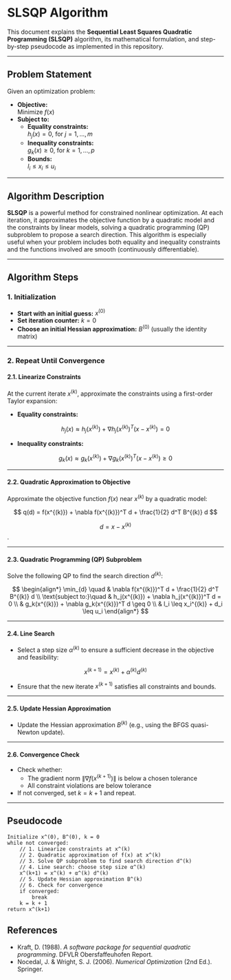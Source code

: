 # SLSQP Algorithm

This document explains the **Sequential Least Squares Quadratic Programming (SLSQP)** algorithm, its mathematical formulation, and step-by-step pseudocode as implemented in this repository.

---

## **Problem Statement**

Given an optimization problem:

- **Objective:**  
  Minimize $f(x)$
- **Subject to:**
  - **Equality constraints:**  
    $h_j(x) = 0$, for $j = 1, \ldots, m$
  - **Inequality constraints:**  
    $g_k(x) \geq 0$, for $k = 1, \ldots, p$
  - **Bounds:**  
    $l_i \leq x_i \leq u_i$

---

## **Algorithm Description**

**SLSQP** is a powerful method for constrained nonlinear optimization. At each iteration, it approximates the objective function by a quadratic model and the constraints by linear models, solving a quadratic programming (QP) subproblem to propose a search direction. This algorithm is especially useful when your problem includes both equality and inequality constraints and the functions involved are smooth (continuously differentiable).

---

## **Algorithm Steps**

### **1. Initialization**
- **Start with an initial guess:**   $x^{(0)}$
- **Set iteration counter:**   $k = 0$
- **Choose an initial Hessian approximation:**  $B^{(0)}$ (usually the identity matrix)

---

### **2. Repeat Until Convergence**

#### **2.1. Linearize Constraints**
At the current iterate $x^{(k)}$, approximate the constraints using a first-order Taylor expansion:

- **Equality constraints:**  

$$
h_j(x) \approx h_j(x^{(k)}) + \nabla h_j(x^{(k)})^T (x - x^{(k)}) = 0
$$

- **Inequality constraints:**  

$$
g_k(x) \approx g_k(x^{(k)}) + \nabla g_k(x^{(k)})^T (x - x^{(k)}) \geq 0
$$

---

#### **2.2. Quadratic Approximation to Objective**
Approximate the objective function $f(x)$ near $x^{(k)}$ by a quadratic model:

$$
q(d) = f(x^{(k)}) + \nabla f(x^{(k)})^T d + \frac{1}{2} d^T B^{(k)} d
$$


$$d = x - x^{(k)}$$.


---

#### **2.3. Quadratic Programming (QP) Subproblem**
Solve the following QP to find the search direction $d^{(k)}$:

$$
\begin{align*}
\min_{d} \quad & \nabla f(x^{(k)})^T d + \frac{1}{2} d^T B^{(k)} d \\
\text{subject to:}\quad
    & h_j(x^{(k)}) + \nabla h_j(x^{(k)})^T d = 0 \\
    & g_k(x^{(k)}) + \nabla g_k(x^{(k)})^T d \geq 0 \\
    & l_i \leq x_i^{(k)} + d_i \leq u_i
\end{align*}
$$

---

#### **2.4. Line Search**
- Select a step size $\alpha^{(k)}$ to ensure a sufficient decrease in the objective and feasibility:

$$
x^{(k+1)} = x^{(k)} + \alpha^{(k)} d^{(k)}
$$
- Ensure that the new iterate $x^{(k+1)}$ satisfies all constraints and bounds.

---

#### **2.5. Update Hessian Approximation**
- Update the Hessian approximation $B^{(k)}$ (e.g., using the BFGS quasi-Newton update).

---

#### **2.6. Convergence Check**
- Check whether:
  - The gradient norm $\|\nabla f(x^{(k+1)})\|$ is below a chosen tolerance
  - All constraint violations are below tolerance
- If not converged, set $k = k+1$ and repeat.

---

## **Pseudocode**

```pseudo
Initialize x^(0), B^(0), k = 0
while not converged:
    // 1. Linearize constraints at x^(k)
    // 2. Quadratic approximation of f(x) at x^(k)
    // 3. Solve QP subproblem to find search direction d^(k)
    // 4. Line search: choose step size α^(k)
    x^(k+1) = x^(k) + α^(k) d^(k)
    // 5. Update Hessian approximation B^(k)
    // 6. Check for convergence
    if converged:
        break
    k = k + 1
return x^(k+1)
```

## References

- Kraft, D. (1988). *A software package for sequential quadratic programming*. DFVLR Obersfaffeuhofen Report.
- Nocedal, J. & Wright, S. J. (2006). *Numerical Optimization* (2nd Ed.). Springer.
